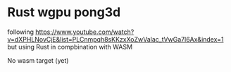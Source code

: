 # Rust wgpu pong3d

following https://www.youtube.com/watch?v=dXPHLNovCjE&list=PLCnmpqh8sKKzxXoZwValac_tVwGa7l6Ax&index=1
but using Rust in compbination with WASM


No wasm target (yet)